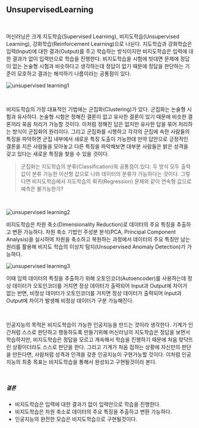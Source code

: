 UnsupervisedLearning
------

<br>

머신러닝은 크게 지도학습(Supervised Learning), 비지도학습(Unsupervised Learning), 강화학습(Reinforcement Learning)으로 나뉜다. 지도학습과 강화학습은 입력(Input)에 대한 결과(Output)를 주고 학습하는 방식이지만 비지도학습은 입력에 대한 결과가 없이 입력만으로 학습을 진행한다. 비지도학습을 시험에 빗대면 문제에 정답이 없는 논술형 시험과 비슷하다고 생각하는데 정답이 없기 때문에 정답을 판단하는 기준이 모호하고 결과는 해석하기 나름이라는 공통점이 있다.  

![unsupervised learning1](https://user-images.githubusercontent.com/82218035/119490037-5218cb00-bd97-11eb-8b2b-7e373249f9bd.PNG)

<br>

비지도학습의 가장 대표적인 기법에는 군집화(Clustering)가 있다. 군집화는 논술형 시험과 유사하다. 논술형 시험은 정해진 결론이 없고 유사한 결론이 있기 때문에 비슷한 결론끼리 묶음 처리가 가능할 것이다. 이처럼 정해진 답은 없지만 유사한 답을 묶어 처리하는 방식이 군집화의 원리이다. 그리고 군집화를 시행하고 각각의 군집에 속한 사람들의 특징을 파악하면 군집 내부에서 새로운 특징 도출이 가능한데 만약 답안으로 긍정적인 결론을 지은 사람들을 모아놓고 다른 특징을 파악해보면 대부분 사람들은 밝은 성격을 갖고 있다는 새로운 특징을 찾을 수 있을 것이다.

>군집화는 지도학습의 분류(Classification)와 공통점이 있다. 두 방식 모두 출력값이 분류 가능한 이산형 값으로 나와 데이터의 분류가 가능하다는 것이다. 그렇다면 비지도학습에서 지도학습의 회귀(Regression) 문제와 같이 연속형 값으로 예측은 불가능한가?

<br>

![unsupervised learning2](https://user-images.githubusercontent.com/82218035/119490066-5a710600-bd97-11eb-8861-a19c8c33e406.PNG)

비지도학습은 차원 축소(Dimensionality Reduction)로 데이터의 주요 특징을 추출하고 변환 가능하다. 차원 축소 기법인 주성분 분석(PCA, Principal Component Analysis)을 실시하여 차원을 축소하고 복원하는 과정에서 데이터의 주요 특징만 남는 원리를 활용해 비지도 학습의 이상치 탐지(Unsupervised Anomaly Detection)가 가능하다.

![unsupervised learning3](https://user-images.githubusercontent.com/82218035/119490097-68bf2200-bd97-11eb-842b-0275e107fe2f.PNG)

이때 입력 데이터의 특징을 추출하기 위해 오토인코더(Autoencoder)를 사용하는데 정상 데이터가 오토인코더를 거치면 정상 데이터가 출력되어 Input과 Output에 차이가 없는 반면, 비정상 데이터가 오토인코더를 거치면 정상 데이터가 출력되어 Input과 Output에 차이가 발생해 비정상 데이터가 구분 가능해진다.

<br>

인공지능의 목적은 비지도학습이 가능한 인공지능을 만드는 것이라 생각한다. 기계가 인간처럼 스스로 판단하고 행동하도록 만들기위해 머신러닝의 지도학습은 정답을 보면서 학습하지만, 비지도학습은 정답을 모르고 계속해서 학습을 진행하기 때문에 처음 맞닥뜨린 상황이더라도 스스로 판단을 한다. 그리고 기계가 처음 접하는 상황에 자신만의 판단을 만든다면, 사람처럼 성격과 인격을 갖춘 인공지능이 구현가능할 것이다. 이처럼 인공지능의 최종 목표는 비지도학습을 통해서 완성되고 구현될것이라 본다.  

<br>

##### 결론
- 비지도학습은 입력에 대한 결과가 없이 입력만으로 학습을 진행한다.
- 비지도학습은 차원 축소로 데이터의 주요 특징을 추출하고 변환 가능하다.
- 인공지능의 완전한 모습은 비지도학습으로 구현될것이다.
